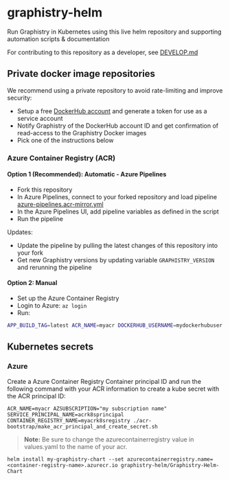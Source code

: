 # graphistry-helm
Run Graphistry in Kubernetes using this live helm repository and supporting automation scripts & documentation 

For contributing to this repository as a developer, see [DEVELOP.md](DEVELOP.md)

## Private docker image repositories

We recommend using a private repository to avoid rate-limiting and improve security:

* Setup a free [DockerHub account](https://hub.docker.com/) and generate a token for use as a service account
* Notify Graphistry of the DockerHub account ID and get confirmation of read-access to the Graphistry Docker images
* Pick one of the instructions below

### Azure Container Registry (ACR)

#### Option 1 (Recommended): Automatic - Azure Pipelines

* Fork this repository
* In Azure Pipelines, connect to your forked repository and load pipeline [azure-pipelines.acr-mirror.yml](acr-bootstrap/azure-pipelines.acr-mirror.yml)
* In the Azure Pipelines UI, add pipeline variables as defined in the script
* Run the pipeline

Updates:
* Update the pipeline by pulling the latest changes of this repository into your fork
* Get new Graphistry versions by updating variable `GRAPHISTRY_VERSION` and rerunning the pipeline

#### Option 2: Manual

* Set up the Azure Container Registry
* Login to Azure: `az login`
* Run:
```bash
APP_BUILD_TAG=latest ACR_NAME=myacr DOCKERHUB_USERNAME=mydockerhubuser DOCKERHUB_TOKEN=mydockerhubtoken ./acr-bootstrap/import-image-into-acr-from-dockerhub.sh 
```

## Kubernetes secrets

### Azure

Create a Azure Container Registry Container principal ID and run the following command with your ACR information to create a kube secret with the ACR principal ID:

    ACR_NAME=myacr AZSUBSCRIPTION="my subscription name" SERVICE_PRINCIPAL_NAME=acrk8sprincipal CONTAINER_REGISTRY_NAME=myacrk8sregistry ./acr-bootstrap/make_acr_principal_and_create_secret.sh


> **Note:** Be sure to change the azurecontainerregistry value in values.yaml to the name of your acr.


    helm install my-graphistry-chart --set azurecontainerregistry.name=<container-registry-name>.azurecr.io graphistry-helm/Graphistry-Helm-Chart

